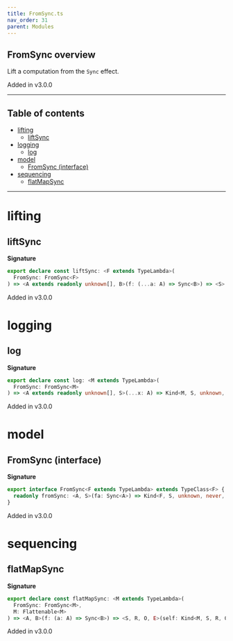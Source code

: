 ```yaml
---
title: FromSync.ts
nav_order: 31
parent: Modules
---
```


## FromSync overview

Lift a computation from the `Sync` effect.

Added in v3.0.0

---

<h2 class="text-delta">Table of contents</h2>

- [lifting](#lifting)
  - [liftSync](#liftsync)
- [logging](#logging)
  - [log](#log)
- [model](#model)
  - [FromSync (interface)](#fromsync-interface)
- [sequencing](#sequencing)
  - [flatMapSync](#flatmapsync)

---

# lifting

## liftSync

**Signature**

```ts
export declare const liftSync: <F extends TypeLambda>(
  FromSync: FromSync<F>
) => <A extends readonly unknown[], B>(f: (...a: A) => Sync<B>) => <S>(...a: A) => Kind<F, S, unknown, never, never, B>
```

Added in v3.0.0

# logging

## log

**Signature**

```ts
export declare const log: <M extends TypeLambda>(
  FromSync: FromSync<M>
) => <A extends readonly unknown[], S>(...x: A) => Kind<M, S, unknown, never, never, void>
```

Added in v3.0.0

# model

## FromSync (interface)

**Signature**

```ts
export interface FromSync<F extends TypeLambda> extends TypeClass<F> {
  readonly fromSync: <A, S>(fa: Sync<A>) => Kind<F, S, unknown, never, never, A>
}
```

Added in v3.0.0

# sequencing

## flatMapSync

**Signature**

```ts
export declare const flatMapSync: <M extends TypeLambda>(
  FromSync: FromSync<M>,
  M: Flattenable<M>
) => <A, B>(f: (a: A) => Sync<B>) => <S, R, O, E>(self: Kind<M, S, R, O, E, A>) => Kind<M, S, R, O, E, B>
```

Added in v3.0.0
